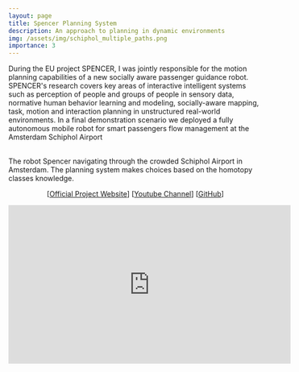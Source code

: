 ```yaml
---
layout: page
title: Spencer Planning System
description: An approach to planning in dynamic environments
img: /assets/img/schiphol_multiple_paths.png
importance: 3
---
```



During the EU project SPENCER, I was jointly responsible for the motion planning capabilities of a new socially aware passenger guidance robot. SPENCER's research covers key areas of interactive intelligent systems such as perception of people and groups of people in sensory data, normative human behavior learning and modeling, socially-aware mapping, task, motion and interaction planning in unstructured real-world environments. In a final demonstration scenario we deployed a fully autonomous mobile robot for smart passengers flow management at the Amsterdam Schiphol Airport 

<div class="row">
    <div class="col-sm mt-3 mt-md-0">
        <img class="img-fluid rounded z-depth-1" src="{{ '/assets/img/schiphol_multiple_paths.png' | relative_url }}" alt="" title="Spencer planning"/>
    <!-- </div> -->
    <!-- <div class="col-sm mt-3 mt-md-0">
        <img class="img-fluid rounded z-depth-1" src="{{ '/assets/img/spencer_deployment.jpg' | relative_url }}" alt="" title="Experiments at Schiphol"/>
    </div> -->
    <!-- <div class="col-sm mt-3 mt-md-0"> -->
        <img class="img-fluid rounded z-depth-1" src="{{ '/assets/img/spencer_group_avoidance_2.jpg' | relative_url }}" alt="" title="Spencer Group Avoidance"/>
    </div>
</div>
<div class="caption">
    The robot Spencer navigating through the crowded Schiphol Airport in Amsterdam. The planning system makes choices based on the homotopy classes knowledge.
</div>


<div class="row">
    <div class="col-sm mt-3 mt-md-0">
        <p align="center">
                [<a href="http://spencer.eu//" onClick="recordOutboundLink(this, 'Links', 'spencer');return false;">Official Project Website</a>]
                [<a href="https://www.youtube.com/user/spencereuproject" onClick="recordOutboundLink(this, 'Links', 'spencer');return false;">Youtube Channel</a>]
                [<a href="https://github.com/spencer-project" onClick="recordOutboundLink(this, 'Links', 'spencer');return false;">GitHub</a>]
        </p>
    </div>
</div>

<div class="row">
    <div class="col-sm mt-3 mt-md-0">
        
<p align="center"><iframe width="560" height="315" src="https://www.youtube.com/embed/ir_Ku4rCOO8" frameborder="0" allow="accelerometer; autoplay; clipboard-write; encrypted-media; gyroscope; picture-in-picture" allowfullscreen></iframe></p>
    </div>
</div>
